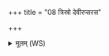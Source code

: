 +++
title = "08 त्रिस्रो देवीरप्सरस"

+++
<details><summary>मूलम् (WS)</summary>

त्रिस्रो देवीरप्सरस आकैका साकैका प्रेत प्रयामेत्येकस्या नाम ।  
जुषाणा अप्सरस आज्यस्य सहसो व्यन्तु स्वाहा ॥ ९ ॥ ,  
अत्याक्षं त्वा मनसा अत्याक्षं हृदयेन त्वा ।  
अत्याक्षं सर्वैरङ्गैस्त्वा तथा हि त्यजनं कृतम् ॥ १० ॥ ॥  
इमा याः प्रति नन्दथ स्त्रियः पुमांसमन्वतम् ।  
सर्वाः सङ्गत्य दूत त्यजने त्यजनं कृतम् ॥ ११ ॥
</details>